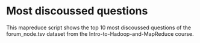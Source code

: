 Most discoussed questions
=========================
This mapreduce script shows the top 10 most discoussed questions of the forum_node.tsv dataset from the Intro-to-Hadoop-and-MapReduce course.
